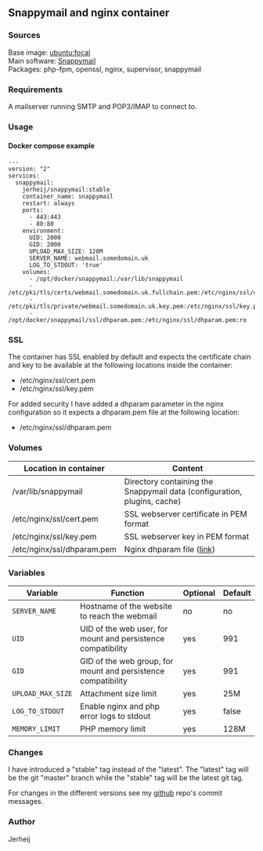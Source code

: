 ## Snappymail and nginx container

### Sources
Base image: [ubuntu:focal](https://hub.docker.com/_/ubuntu/)  
Main software: [Snappymail](https://snappymail.eu/)  
Packages: php-fpm, openssl, nginx, supervisor, snappymail


### Requirements
A mailserver running SMTP and POP3/IMAP to connect to.

### Usage

#### Docker compose example
```
---
version: "2"  
services:
  snappymail:
    jerheij/snappymail:stable
    container_name: snappymail
    restart: always
    ports:
      - 443:443
      - 80:80
    environment:
      UID: 2000
      GID: 2000
      UPLOAD_MAX_SIZE: 128M
      SERVER_NAME: webmail.somedomain.uk
      LOG_TO_STDOUT: 'true'
    volumes:
      - /opt/docker/snappymail:/var/lib/snappymail
      - /etc/pki/tls/certs/webmail.somedomain.uk.fullchain.pem:/etc/nginx/ssl/cert.pem:ro
      - /etc/pki/tls/private/webmail.somedomain.uk.key.pem:/etc/nginx/ssl/key.pem:ro
      - /opt/docker/snappymail/ssl/dhparam.pem:/etc/nginx/ssl/dhparam.pem:ro
```

### SSL
The container has SSL enabled by default and expects the certificate chain and key to be available at the following locations inside the container:
- /etc/nginx/ssl/cert.pem
- /etc/nginx/ssl/key.pem

For added security I have added a dhparam parameter in the nginx configuration so it expects a dhparam.pem file at the following location:
- /etc/nginx/ssl/dhparam.pem

### Volumes
| Location in container | Content |
| --- | --- |
| /var/lib/snappymail | Directory containing the Snappymail data (configuration, plugins, cache) |
| /etc/nginx/ssl/cert.pem | SSL webserver certificate in PEM format |
| /etc/nginx/ssl/key.pem | SSL webserver key in PEM format |
| /etc/nginx/ssl/dhparam.pem | Nginx dhparam file ([link](https://nginx.org/en/docs/http/ngx_http_ssl_module.html)) |

### Variables
| Variable | Function | Optional | Default |
| --- | --- | --- | --- |
| `SERVER_NAME` | Hostname of the website to reach the webmail | no | no |
| `UID`| UID of the web user, for mount and persistence compatibility | yes | 991 |
| `GID`| GID of the web group, for mount and persistence compatibility| yes | 991 |
| `UPLOAD_MAX_SIZE`| Attachment size limit | yes | 25M |
| `LOG_TO_STDOUT` | Enable nginx and php error logs to stdout| yes | false |
| `MEMORY_LIMIT` | PHP memory limit | yes | 128M |

### Changes
I have introduced a "stable" tag instead of the "latest". The "latest" tag will be the git "master" branch while the "stable" tag will be the latest git tag.

For changes in the different versions see my [github](https://github.com/jerheij/docker-snappymail) repo's commit messages.

### Author
Jerheij

